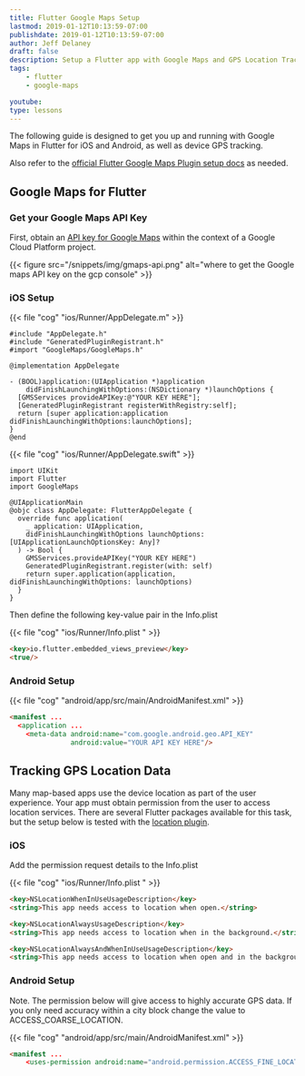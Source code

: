 ```yaml
---
title: Flutter Google Maps Setup
lastmod: 2019-01-12T10:13:59-07:00
publishdate: 2019-01-12T10:13:59-07:00
author: Jeff Delaney
draft: false
description: Setup a Flutter app with Google Maps and GPS Location Tracking
tags: 
    - flutter
    - google-maps

youtube:
type: lessons
---
```


The following guide is designed to get you up and running with Google Maps in Flutter for iOS and Android, as well as device GPS tracking. 

Also refer to the [official Flutter Google Maps Plugin setup docs](https://pub.dartlang.org/packages/google_maps_flutter) as needed. 

## Google Maps for Flutter

### Get your Google Maps API Key

First, obtain an [API key for Google Maps](https://cloud.google.com/maps-platform/) within the context of a Google Cloud Platform project. 

{{< figure src="/snippets/img/gmaps-api.png" alt="where to get the Google maps API key on the gcp console" >}}

### iOS Setup

{{< file "cog" "ios/Runner/AppDelegate.m" >}}
```text
#include "AppDelegate.h"
#include "GeneratedPluginRegistrant.h"
#import "GoogleMaps/GoogleMaps.h"

@implementation AppDelegate

- (BOOL)application:(UIApplication *)application
    didFinishLaunchingWithOptions:(NSDictionary *)launchOptions {
  [GMSServices provideAPIKey:@"YOUR KEY HERE"];
  [GeneratedPluginRegistrant registerWithRegistry:self];
  return [super application:application didFinishLaunchingWithOptions:launchOptions];
}
@end
```

{{< file "cog" "ios/Runner/AppDelegate.swift" >}}
```text
import UIKit
import Flutter
import GoogleMaps

@UIApplicationMain
@objc class AppDelegate: FlutterAppDelegate {
  override func application(
    _ application: UIApplication,
    didFinishLaunchingWithOptions launchOptions: [UIApplicationLaunchOptionsKey: Any]?
  ) -> Bool {
    GMSServices.provideAPIKey("YOUR KEY HERE")
    GeneratedPluginRegistrant.register(with: self)
    return super.application(application, didFinishLaunchingWithOptions: launchOptions)
  }
}
```

Then define the following key-value pair in the Info.plist

{{< file "cog" "ios/Runner/Info.plist " >}}
```html
<key>io.flutter.embedded_views_preview</key>
<true/>
```


### Android Setup



{{< file "cog" "android/app/src/main/AndroidManifest.xml" >}}
```html
<manifest ...
  <application ...
    <meta-data android:name="com.google.android.geo.API_KEY"
               android:value="YOUR API KEY HERE"/>
```

## Tracking GPS Location Data

Many map-based apps use the device location as part of the user experience. Your app must obtain permission from the user to access location services. There are several Flutter packages available for this task, but the setup below is tested with the [location plugin](https://pub.dartlang.org/packages/location). 

### iOS 

Add the permission request details to the Info.plist

{{< file "cog" "ios/Runner/Info.plist " >}}
```html
<key>NSLocationWhenInUseUsageDescription</key>
<string>This app needs access to location when open.</string>

<key>NSLocationAlwaysUsageDescription</key>
<string>This app needs access to location when in the background.</string>

<key>NSLocationAlwaysAndWhenInUseUsageDescription</key>
<string>This app needs access to location when open and in the background.</string>
```



### Android Setup

Note. The permission below will give access to highly accurate GPS data. If you only need accuracy within a city block change the value to ACCESS_COARSE_LOCATION. 

{{< file "cog" "android/app/src/main/AndroidManifest.xml" >}}
```html
<manifest ...
    <uses-permission android:name="android.permission.ACCESS_FINE_LOCATION" />
```
 

